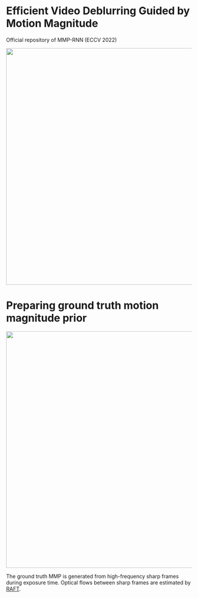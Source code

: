 # Efficient Video Deblurring Guided by Motion Magnitude
Official repository of MMP-RNN (ECCV 2022)
<div align="center"><img src="https://user-images.githubusercontent.com/11170161/178935637-6bb6a25a-dc67-4d5e-9c3c-f7f31be41085.png" width="640"></div>


# Preparing ground truth motion magnitude prior
<div align="center"><img src="https://user-images.githubusercontent.com/11170161/178949402-2de1df49-4fd8-481c-a4c2-8a0c534fa0fe.png" width="640"></div>

The ground truth MMP is generated from high-frequency sharp frames during exposure time. Optical flows between sharp frames are estimated by  [RAFT](https://github.com/princeton-vl/RAFT). 
